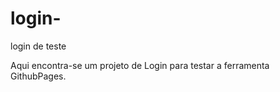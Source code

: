 # login-
login de teste


Aqui encontra-se um projeto de Login para testar a ferramenta GithubPages.
